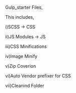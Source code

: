 Gulp_starter Files,

This includes,

i)SCSS -> CSS

ii)JS Modules -> JS

iii)CSS Minifications

iv)Image Minify

v)Zip Coverion

vi)Auto Vendor prefixer for CSS

vii)Cleanind Folder
